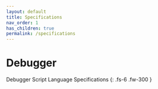 ```yaml
---
layout: default
title: Specifications
nav_order: 1
has_children: true
permalink: /specifications
---
```


# Debugger

Debugger Script Language Specifications
{: .fs-6 .fw-300 }
